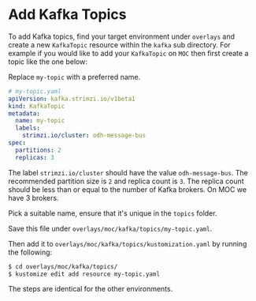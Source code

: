# Add Kafka Topics

To add Kafka topics, find your target environment under `overlays` and create a new `KafkaTopic` resource within the
`kafka` sub directory. For example if you would like to add your `KafkaTopic` on `MOC` then first create a topic like
the one below:

Replace `my-topic` with a preferred name.
```yaml
# my-topic.yaml
apiVersion: kafka.strimzi.io/v1beta1
kind: KafkaTopic
metadata:
  name: my-topic
  labels:
    strimzi.io/cluster: odh-message-bus
spec:
  partitions: 2
  replicas: 3
```

The label `strimzi.io/cluster` should have the value `odh-message-bus`. The recommended partition size is `2` and replica count is `3`. The replica count should be less than or equal to the number of Kafka brokers. On MOC we have 3 brokers.

Pick a suitable name, ensure that it's unique in the `topics` folder.

Save this file under `overlays/moc/kafka/topics/my-topic.yaml`.

Then add it to `overlays/moc/kafka/topics/kustomization.yaml` by running the following:

````bash
$ cd overlays/moc/kafka/topics/
$ kustomize edit add resource my-topic.yaml
````

The steps are identical for the other environments.
